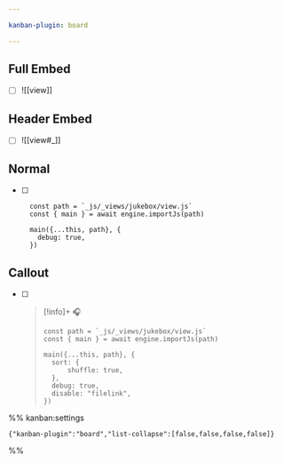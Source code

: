 ```yaml
---

kanban-plugin: board

---
```


## Full Embed

- [ ] ![[view]]


## Header Embed

- [ ] ![[view#_]]


## Normal

- [ ] ```js-engine
	const path = `_js/_views/jukebox/view.js`
	const { main } = await engine.importJs(path)

	main({...this, path}, {
	  debug: true,
	})
	```


## Callout

- [ ] > [!info]+ 🎧
	> ```js-engine
	> const path = `_js/_views/jukebox/view.js`
	> const { main } = await engine.importJs(path)
	>
	> main({...this, path}, {
	> 	sort: {
	> 		shuffle: true,
	> 	},
	> 	debug: true,
	> 	disable: "filelink",
	> })
	> ```




%% kanban:settings
```
{"kanban-plugin":"board","list-collapse":[false,false,false,false]}
```
%%